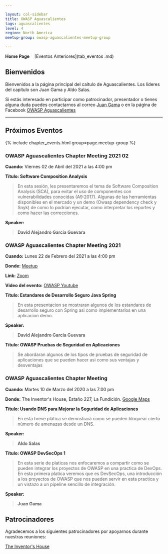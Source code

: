 ```yaml
---

layout: col-sidebar
title: OWASP Aguascalientes 
tags: aguascalientes
level: 4
region: North America
meetup-group: owasp-aguascalientes-meetup-group

---
```

<strong>Home Page</strong>
&nbsp;&nbsp;&nbsp;[Eventos Anteriores](tab_eventos .md)

Bienvenidos
---------------

Bienvenidos a la página principal del caítulo de Aguascalientes. Los líderes del capítulo son Juan Gama y Aldo Salas.

Si estás interesado en participar como patrocinador, presentador o
tienes alguna duda puedes contactarnos al correo [Juan Gama](mailto:juan.gama@owasp.org) o en la página de Facebook [OWASP Aguascalientes](https://www.facebook.com/OWASPAguascalientes/)
<hr/>

Próximos Eventos
---------------

{% include chapter_events.html group=page.meetup-group %}

### OWASP Aguascalientes Chapter Meeting 2021 02

**Cuando:** Viernes 02 de Abril del 2021 a las 4:00 pm

**Título: Software Composition Analysis** 
<blockquote> 

En esta sesión, les presentaremos el tema de Software Composition Analysis (SCA), para evitar el uso de componentes con vulnerabilidades conocidas (A9:2017). Algunas de las herramientas disponibles en el mercado y un demo (Owasp dependency check y Snyk) de como lo podrían ejecutar, como interpretar los reportes y como hacer las correcciones.
</blockquote>

**Speaker:** 
<blockquote>
<b>David Alejandro Garcia Guevara</b> 
</blockquote>


### OWASP Aguascalientes Chapter Meeting 2021

**Cuando:** Lunes 22 de Febrero del 2021 a las 4:00 pm

**Donde:** [Meetup](https://www.meetup.com/owasp-aguascalientes-meetup-group/events/276521209/)

**Link:** [Zoom](https://us02web.zoom.us/j/81467622168?pwd=ZWhseFUzdGtEa05CcmhKV3RIM2RvUT09)

**Video del evento:** [OWASP Youtube](https://youtu.be/gVmAuZn6bIs)

**Título: Estandares de Desarrollo Seguro Java Spring** 
<blockquote> 

En esta presentacion se mostraran algunos de los estandares de desarrollo seguro con Spring asi como implementarlos en una aplicacion demo.
</blockquote>

**Speaker:** 
<blockquote>
<b>David Alejandro Garcia Guevara</b> 
</blockquote>

**Título: OWASP Pruebas de Seguridad en Aplicaciones** 
<blockquote> 

Se abordaran algunos de los tipos de pruebas de seguridad de aplicaciones que se pueden hacer asi como sus ventajas y desventajas
</blockquote>


### OWASP Aguascalientes Chapter Meeting

**Cuando:** Martes 10 de Marzo del 2020 a las 7:00 pm

**Donde:** The Inventor's House, Estaño 227, La Fundición. [Google Maps](https://www.google.com.mx/maps/place/The+Inventor's+House/@21.9008969,-102.3185788,17z/data=!3m1!4b1!4m2!3m1!1s0x8429ee8836a23da9:0x3db4cc1feb784d6d?hl=en) 

**Título: Usando DNS para Mejorar la Seguridad de Aplicaciones** 
<blockquote> 

En esta breve plática se demostrará como se pueden bloquear cierto número de amenazas desde un DNS.
</blockquote>

**Speaker:** 
<blockquote>
<b>Aldo Salas</b> 
</blockquote>

**Título: OWASP DevSecOps 1** 
<blockquote> 

En esta serie de platicas nos enfocaremos a compartir como se pueden integrar los proyectos de OWASP en una practica de DevOps. 
En esta primera platica veremos que es DevSecOps, una introducción a los proyectos de OWASP que nos pueden servir en esta practica y un vistazo a un pipeline sencillo de integración.
</blockquote>

**Speaker:** 
<blockquote>
<b>Juan Gama</b> 
</blockquote>

## Patrocinadores

Agradecemos a los siguientes patrocinadores por apoyarnos durante
nuestras reuniones:

[The Inventor's House](http://theinventorhouse.org/)

